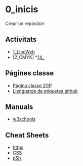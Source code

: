 # 0_inicis
Crear un repositori

## Activitats
* [1_LlocWeb](https://github.com/kerlyenriquez/01_lloc-web)
* [2_CMYK]
*.[14_](https://github.com/kerlyenriquez/14_/settings)

##  Págines classe
* [Página classe 2GP](https://arquesm.github.io/2GP/)
* [Llenguatge de etiquetes github](https://github.com/adam-p/markdown-here)

## Manuals
* [w3schools](https://www.w3schools.com/)

## Cheat Sheets
* [https](https://websitesetup.org/html5-cheat-sheet/)
* [CSS](https://websitesetup.org/css3-cheat-sheet/)
* [p5js](https://github.com/bmoren/p5js-cheat-sheet)
